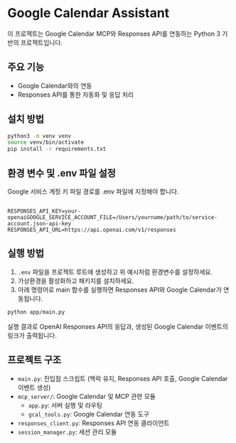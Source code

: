 # Google Calendar Assistant
이 프로젝트는 Google Calendar MCP와 Responses API를 연동하는 Python 3 기반의 프로젝트입니다.

## 주요 기능
- Google Calendar와의 연동
- Responses API를 통한 자동화 및 응답 처리

## 설치 방법
```bash
python3 -m venv venv
source venv/bin/activate
pip install -r requirements.txt
```

## 환경 변수 및 .env 파일 설정
Google 서비스 계정 키 파일 경로를 .env 파일에 지정해야 합니다.

```

RESPONSES_API_KEY=your-openaiGOOGLE_SERVICE_ACCOUNT_FILE=/Users/yourname/path/to/service-account.json-api-key
RESPONSES_API_URL=https://api.openai.com/v1/responses
```

## 실행 방법
1. `.env` 파일을 프로젝트 루트에 생성하고 위 예시처럼 환경변수를 설정하세요.
2. 가상환경을 활성화하고 패키지를 설치하세요.
3. 아래 명령어로 main 함수를 실행하면 Responses API와 Google Calendar가 연동됩니다.

```bash
python app/main.py
```

실행 결과로 OpenAI Responses API의 응답과, 생성된 Google Calendar 이벤트의 링크가 출력됩니다.

## 프로젝트 구조
- `main.py`: 진입점 스크립트 (맥락 유지, Responses API 호출, Google Calendar 이벤트 생성)
- `mcp_server/`: Google Calendar 및 MCP 관련 모듈
  - `app.py`: 서버 실행 및 라우팅
  - `gcal_tools.py`: Google Calendar 연동 도구
- `responses_client.py`: Responses API 연동 클라이언트
- `session_manager.py`: 세션 관리 모듈

